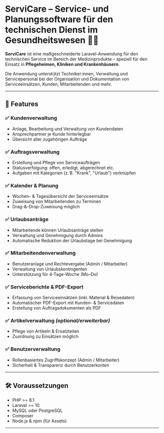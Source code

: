 # ServiCare – Service- und Planungssoftware für den technischen Dienst im Gesundheitswesen 🏥🔧

**ServiCare** ist eine maßgeschneiderte Laravel-Anwendung für den technischen Service im Bereich der Medizinprodukte – speziell für den Einsatz in **Pflegeheimen, Kliniken und Krankenhäusern**.

Die Anwendung unterstützt Techniker:innen, Verwaltung und Servicepersonal bei der Organisation und Dokumentation von Serviceeinsätzen, Kunden, Mitarbeitenden und mehr.

---

## 🚀 Features

### ✅ Kundenverwaltung
- Anlage, Bearbeitung und Verwaltung von Kundendaten
- Ansprechpartner je Kunde hinterlegbar
- Übersicht aller zugehörigen Aufträge

### ✅ Auftragsverwaltung
- Erstellung und Pflege von Serviceaufträgen
- Statusverfolgung: offen, erledigt, abgerechnet etc.
- Aufgaben mit Kategorien (z. B. "Krank", "Urlaub") verknüpfen

### ✅ Kalender & Planung
- Wochen- & Tagesübersicht der Serviceeinsätze
- Zuweisung von Mitarbeitenden zu Terminen
- Drag-&-Drop-Zuweisung möglich

### ✅ Urlaubsanträge
- Mitarbeitende können Urlaubsanträge stellen
- Verwaltung und Genehmigung durch Admins
- Automatische Reduktion der Urlaubstage bei Genehmigung

### ✅ Mitarbeitendenverwaltung
- Benutzeranlage und Rechtevergabe (Admin / Mitarbeiter)
- Verwaltung von Urlaubskontingenten
- Unterstützung für 4-Tage-Woche (Mo–Do)

### ✅ Serviceberichte & PDF-Export
- Erfassung von Serviceeinsätzen (inkl. Material & Reisedaten)
- Automatischer PDF-Export mit Kunden- & Servicedaten
- Erstellung von Auftragsdokumenten als PDF

### ✅ Artikelverwaltung *(optional/erweiterbar)*
- Pflege von Artikeln & Ersatzteilen
- Zuordnung zu Einsätzen möglich

### ✅ Benutzerverwaltung
- Rollenbasiertes Zugriffskonzept (Admin / Mitarbeiter)
- Sicherheit & Transparenz durch Benutzerkonten

---

## 🛠️ Voraussetzungen

- PHP >= 8.1
- Laravel >= 10
- MySQL oder PostgreSQL
- Composer
- Node.js & npm (für Assets)

---


